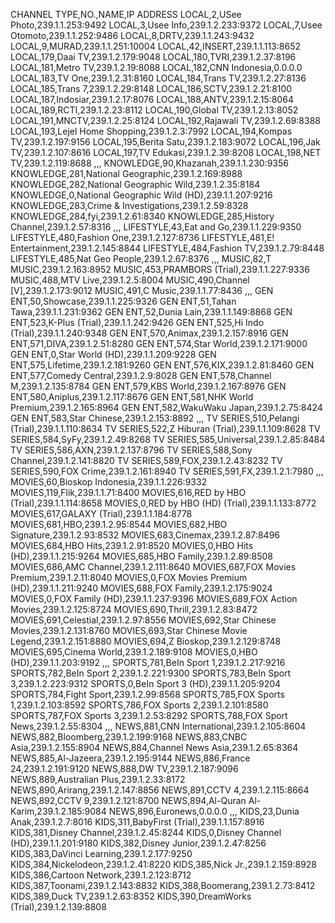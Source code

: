 CHANNEL TYPE,NO.,NAME,IP ADDRESS
LOCAL,2,USee Photo,239.1.1.253:9492
LOCAL,3,Usee Info,239.1.2.233:9372
LOCAL,7,Usee Otomoto,239.1.1.252:9486
LOCAL,8,DRTV,239.1.1.243:9432
LOCAL,9,MURAD,239.1.1.251:10004
LOCAL,42,INSERT,239.1.1.113:8652
LOCAL,179,Daai TV,239.1.2.179:9048
LOCAL,180,TVRI,239.1.2.37:8196
LOCAL,181,Metro TV,239.1.2.19:8088
LOCAL,182,CNN Indonesia,0.0.0.0
LOCAL,183,TV One,239.1.2.31:8160
LOCAL,184,Trans TV,239.1.2.27:8136
LOCAL,185,Trans 7,239.1.2.29:8148
LOCAL,186,SCTV,239.1.2.21:8100
LOCAL,187,Indosiar,239.1.2.17:8076
LOCAL,188,ANTV,239.1.2.15:8064
LOCAL,189,RCTI,239.1.2.23:8112
LOCAL,190,Global TV,239.1.2.13:8052
LOCAL,191,MNCTV,239.1.2.25:8124
LOCAL,192,Rajawali TV,239.1.2.69:8388
LOCAL,193,Lejel Home Shopping,239.1.2.3:7992
LOCAL,194,Kompas TV,239.1.2.197:9156
LOCAL,195,Berita Satu,239.1.2.183:9072
LOCAL,196,Jak TV,239.1.2.107:8616
LOCAL,197,TV Edukasi,239.1.2.39:8208
LOCAL,198,NET TV,239.1.2.119:8688
,,,
KNOWLEDGE,90,Khazanah,239.1.1.230:9356
KNOWLEDGE,281,National Geographic,239.1.2.169:8988
KNOWLEDGE,282,National Geographic Wild,239.1.2.35:8184
KNOWLEDGE,0,National Geographic Wild (HD),239.1.1.207:9216
KNOWLEDGE,283,Crime & Investigations,239.1.2.59:8328
KNOWLEDGE,284,fyi,239.1.2.61:8340
KNOWLEDGE,285,History Channel,239.1.2.57:8316
,,,
LIFESTYLE,43,Eat and Go,239.1.1.229:9350
LIFESTYLE,480,Fashion One,239.1.2.127:8736
LIFESTYLE,481,E! Entertainment,239.1.2.145:8844
LIFESTYLE,484,Fashion TV,239.1.2.79:8448
LIFESTYLE,485,Nat Geo People,239.1.2.67:8376
,,,
MUSIC,82,T MUSIC,239.1.2.163:8952
MUSIC,453,PRAMBORS (Trial),239.1.1.227:9336
MUSIC,488,MTV Live,239.1.2.5:8004
MUSIC,490,Channel [V],239.1.2.173:9012
MUSIC,491,C Music,239.1.1.77:8436
,,,
GEN ENT,50,Showcase,239.1.1.225:9326
GEN ENT,51,Tahan Tawa,239.1.1.231:9362
GEN ENT,52,Dunia Lain,239.1.1.149:8868
GEN ENT,523,K-Plus (Trial),239.1.1.242:9426
GEN ENT,525,Hi Indo (Trial),239.1.1.240:9348
GEN ENT,570,Animax,239.1.2.157:8916
GEN ENT,571,DIVA,239.1.2.51:8280
GEN ENT,574,Star World,239.1.2.171:9000
GEN ENT,0,Star World (HD),239.1.1.209:9228
GEN ENT,575,Lifetime,239.1.2.181:9260
GEN ENT,576,KIX,239.1.2.81:8460
GEN ENT,577,Comedy Central,239.1.2.9:8028
GEN ENT,578,Channel M,239.1.2.135:8784
GEN ENT,579,KBS World,239.1.2.167:8976
GEN ENT,580,Aniplus,239.1.2.117:8676
GEN ENT,581,NHK World Premium,239.1.2.165:8964
GEN ENT,582,WakuWaku Japan,239.1.2.75:8424
GEN ENT,583,Star Chinese,239.1.2.153:8892
,,,
TV SERIES,510,Pelangi (Trial),239.1.1.110:8634
TV SERIES,522,Z Hiburan (Trial),239.1.1.109:8628
TV SERIES,584,SyFy,239.1.2.49:8268
TV SERIES,585,Universal,239.1.2.85:8484
TV SERIES,586,AXN,239.1.2.137:8796
TV SERIES,588,Sony Channel,239.1.2.141:8820
TV SERIES,589,FOX,239.1.2.43:8232
TV SERIES,590,FOX Crime,239.1.2.161:8940
TV SERIES,591,FX,239.1.2.1:7980
,,,
MOVIES,60,Bioskop Indonesia,239.1.1.226:9332
MOVIES,119,Flik,239.1.1.71:8400
MOVIES,616,RED by HBO (Trial),239.1.1.114:8658
MOVIES,0,RED by HBO (HD) (Trial),239.1.1.133:8772
MOVIES,617,GALAXY (Trial),239.1.1.184:8778
MOVIES,681,HBO,239.1.2.95:8544
MOVIES,682,HBO Signature,239.1.2.93:8532
MOVIES,683,Cinemax,239.1.2.87:8496
MOVIES,684,HBO Hits,239.1.2.91:8520
MOVIES,0,HBO Hits (HD),239.1.1.215:9264
MOVIES,685,HBO Family,239.1.2.89:8508
MOVIES,686,AMC Channel,239.1.2.111:8640
MOVIES,687,FOX Movies Premium,239.1.2.11:8040
MOVIES,0,FOX Movies Premium (HD),239.1.1.211:9240
MOVIES,688,FOX Family,239.1.2.175:9024
MOVIES,0,FOX Family (HD),239.1.1.237:9396
MOVIES,689,FOX Action Movies,239.1.2.125:8724
MOVIES,690,Thrill,239.1.2.83:8472
MOVIES,691,Celestial,239.1.2.97:8556
MOVIES,692,Star Chinese Movies,239.1.2.131:8760
MOVIES,693,Star Chinese Movie Legend,239.1.2.151:8880
MOVIES,694,Z Bioskop,239.1.2.129:8748
MOVIES,695,Cinema World,239.1.2.189:9108
MOVIES,0,HBO (HD),239.1.1.203:9192
,,,
SPORTS,781,BeIn Sport 1,239.1.2.217:9216
SPORTS,782,BeIn Sport 2,239.1.2.221:9300
SPORTS,783,BeIn Sport 3,239.1.2.223:9312
SPORTS,0,BeIn Sport 3 (HD),239.1.1.205:9204
SPORTS,784,Fight Sport,239.1.2.99:8568
SPORTS,785,FOX Sports 1,239.1.2.103:8592
SPORTS,786,FOX Sports 2,239.1.2.101:8580
SPORTS,787,FOX Sports 3,239.1.2.53:8292
SPORTS,788,FOX Sport News,239.1.2.55:8304
,,,
NEWS,881,CNN International,239.1.2.105:8604
NEWS,882,Bloomberg,239.1.2.199:9168
NEWS,883,CNBC Asia,239.1.2.155:8904
NEWS,884,Channel News Asia,239.1.2.65:8364
NEWS,885,Al-Jazeera,239.1.2.195:9144
NEWS,886,France 24,239.1.2.191:9120
NEWS,888,DW TV,239.1.2.187:9096
NEWS,889,Australian Plus,239.1.2.33:8172
NEWS,890,Arirang,239.1.2.147:8856
NEWS,891,CCTV 4,239.1.2.115:8664
NEWS,892,CCTV 9,239.1.2.121:8700
NEWS,894,Al-Quran Al-Karim,239.1.2.185:9084
NEWS,896,Euronews,0.0.0.0
,,,
KIDS,23,Dunia Anak,239.1.2.7:8016
KIDS,311,BabyFirst (Trial),239.1.1.157:8916
KIDS,381,Disney Channel,239.1.2.45:8244
KIDS,0,Disney Channel (HD),239.1.1.201:9180
KIDS,382,Disney Junior,239.1.2.47:8256
KIDS,383,DaVinci Learning,239.1.2.177:9250
KIDS,384,Nickelodeon,239.1.2.41:8220
KIDS,385,Nick Jr.,239.1.2.159:8928
KIDS,386,Cartoon Network,239.1.2.123:8712
KIDS,387,Toonami,239.1.2.143:8832
KIDS,388,Boomerang,239.1.2.73:8412
KIDS,389,Duck TV,239.1.2.63:8352
KIDS,390,DreamWorks (Trial),239.1.2.139:8808
